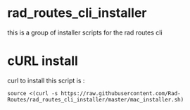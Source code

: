 # rad_routes_cli_installer
this is a group of installer scripts for the rad routes cli

# cURL install
curl to install this script is :
```
source <(curl -s https://raw.githubusercontent.com/Rad-Routes/rad_routes_cli_installer/master/mac_installer.sh)
```
